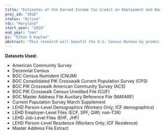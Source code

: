 ```yaml
---
title: "Estimates of the Earned Income Tax Credit on Employment and Wages"
proj_id: "3018"
status: "Active"
rdc: "Maryland"
start_year: "2024"
end_year: "nan"
pi: "Ethan D Kaplan"
abstract: "This research will benefit the U.S. Census Bureau by producing population estimates examining the impact of Earned Income Tax Credit (EITC) generosity on employment and wages. Utilizing merged Longitudinal Employer-Household Dynamics (LEHD) data with other internal Census Bureau demographic datasets, the researchers will both reassess the existing literature on employment effects and provide credible estimates of the effect of this refundable tax credit on hourly wages. Two main identification difficulties exist for estimating the effects of the EITC - controlling for the effects of the economic environment and controlling for unobservable heterogeneity across individuals. The researchers will attempt to solve the first of these problems by utilizing local geographic variation in state EITC supplements across state borders after 2000. Using local geographic variation will allow the research to sidestep ongoing debates about the potential confounding effects of welfare reform and the booming economy during the major EITC reforms of the 1990s. In addition, the researchers will simultaneously match individuals with similar demographics and work histories to attempt to better control for individual heterogeneity as the LEHD contains individual-level variables which are not observable in other datasets. The ability to simultaneously control for the local economy (using local geographical variation in treatment) and simultaneously control for individual selection (by matching on wage and employment histories plus demographics) is feasible only with the LEHD data and will be best achieved by linking those data to the American Community Survey (ACS), Decennial Census, and/or Current Population Survey - Annual Social and Economic Supplement (CPS ASEC). In addition to the LEHD data, the researchers also request access to these latter three datasets, associated Protected Identification Key (PIK) crosswalks with which to link between these datasets, and Numerical Identification (Numident) file data with which to identify deaths (pertinent events in the LEHD data that are not otherwise observable). The Master Address File-Auxiliary Reference File (MAF-ARF) and MAF Extract File (MAFX) are requested to provide more detailed information about housing units. With these merged data, the researchers will be able to obtain robust estimates of the aggregate effects of the EITC on labor market outcomes."
---
```


**Datasets Used:**

  - American Community Survey 
  - Decennial Census 
  - BOC Census Numident (CNUM) 
  - BOC Consolidated PIK Crosswalk Current Population Survey (CPS) 
  - BOC PIK Crosswalk American Community Survey (ACS) 
  - BOC PIK Crosswalk Census Unedited File (CUF) 
  - BOC Master Address File Auxiliary Reference File (MAFARF) 
  - Current Population Survey March Supplement 
  - LEHD Person-Level Demographics (Workers Only; ICF demographics) 
  - LEHD Employer-Level Files (ECF, SPF, QWI; non-T26) 
  - LEHD Job-Level Files (EHF, JHF) 
  - LEHD Person-Level Residence (Workers Only; ICF Residence) 
  - Master Address File Extract 

